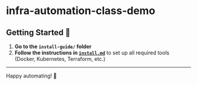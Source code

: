 # infra-automation-class-demo

## Getting Started 🚀

1. **Go to the `install-guide/` folder**
2. **Follow the instructions in [`install.md`](install-guide/install.md)** to set up all required tools (Docker, Kubernetes, Terraform, etc.)

---

Happy automating! 🤖